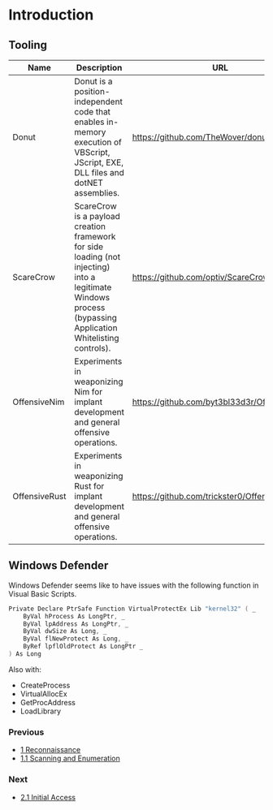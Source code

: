 # Introduction

## Tooling

| Name | Description | URL |
| --- | --- | --- |
| Donut | Donut is a position-independent code that enables in-memory execution of VBScript, JScript, EXE, DLL files and dotNET assemblies. | https://github.com/TheWover/donut |
| ScareCrow | ScareCrow is a payload creation framework for side loading (not injecting) into a legitimate Windows process (bypassing Application Whitelisting controls). | https://github.com/optiv/ScareCrow |
| OffensiveNim | Experiments in weaponizing Nim for implant development and general offensive operations. | https://github.com/byt3bl33d3r/OffensiveNim |
| OffensiveRust | Experiments in weaponizing Rust for implant development and general offensive operations. | https://github.com/trickster0/OffensiveRust |

## Windows Defender

Windows Defender seems like to have issues with the following function in Visual Basic Scripts.

```c
Private Declare PtrSafe Function VirtualProtectEx Lib "kernel32" ( _
    ByVal hProcess As LongPtr, _
    ByVal lpAddress As LongPtr, _
    ByVal dwSize As Long, _
    ByVal flNewProtect As Long, _
    ByRef lpflOldProtect As LongPtr _
) As Long
```

Also with:

- CreateProcess
- VirtualAllocEx
- GetProcAddress
- LoadLibrary

### Previous

- [1 Reconnaissance](https://github.com/0xsyr0/Red-Team-Playbooks/blob/master/1-Reconnaissance/1-Reconnaissance.md)
- [1.1 Scanning and Enumeration](https://github.com/0xsyr0/Red-Team-Playbooks/blob/master/1-Reconnaissance/1.1-Scanning-and-Enumeration.md)

### Next

- [2.1 Initial Access](https://github.com/0xsyr0/Red-Team-Playbooks/blob/master/2-Weaponization/2.1-Initial-Access.md)
